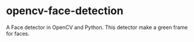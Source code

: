 # opencv-face-detection
<p> A Face detector in OpenCV and Python. This detector make a green frame for faces.</p>
